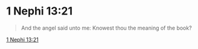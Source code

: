 # 1 Nephi 13:21

> And the angel said unto me: Knowest thou the meaning of the book?

[1 Nephi 13:21](https://www.churchofjesuschrist.org/study/scriptures/bofm/1-ne/13?lang=eng&id=p21#p21)


